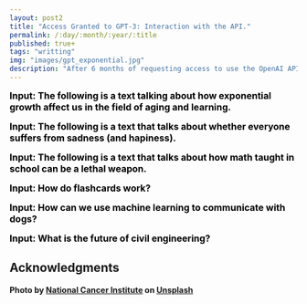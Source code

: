 ```yaml
---
layout: post2
title: "Access Granted to GPT-3: Interaction with the API."
permalink: /:day/:month/:year/:title
published: true+
tags: "writting"
img: "images/gpt_exponential.jpg"
description: "After 6 months of requesting access to use the OpenAI API of the most robust natural language processing model to date called GPT-3, they gave me my keys. Here I am going to share some interactions that I had with the model that made me a little nervous."
---
```

<style>
    img {
    width: 100%;
    height: auto;
    }

    #hide_post1, #hide_post2, #hide_post3, #hide_post4, #hide_post5, #hide_post6 {
        display: none;
        
    }

    #title {
      font-size: 16px;
      font-weight: 600;
      color: black;
      text-decoration: none;
    }

    #title:hover {
      text-decoration: underline;
    }


</style>

<script>
    
function myFunction(post) {
  var x = document.getElementById(post);
  if (x.style.display === "none") {
    x.style.display = "block";
  } else {
    x.style.display = "none";
  }
}
</script>



<a id="title" href="#" onClick="myFunction('hide_post1')"><b>Input: The following is a text talking about how exponential growth affect us in the field of aging and learning.</b></a>
<div id="hide_post1">
Organisms grow by increasing the mass of cells (or the number of cells) in their bodies. This is achieved by providing the cells with nutrients and oxygen and removing waste products. Organisms have developed several mechanisms to ensure that growth is balanced by the death of particular cells. If the process is not balanced, the organism grows exponentially: a doubling of the mass of cells occurs every fixed time interval.
In the following, we will explore exponential growth in two related contexts: one applying to mortal beings and another to immortal beings.<br><br>

Aging is a form of exponential growth. The main reason it grows exponentially is that it is a process whereby cells are removed from the organism. If cells are not removed, they continue to divide and grow, leading to an organism of ever increasing size. In fact, in the absence of cell death, all organisms would grow to an enormous size.<br><br>

The process of aging can be viewed as a cell-removal process. In the absence of cell removal, cells continue to grow and grow. Therefore, cell removal must be the key mechanism that prevents immortality. This implies that aging is an essential part of life. As such, it cannot be eliminated, and aging must be understood in the context of the benefits it provides.<br><br>

Unlimited growth of cells is not the only problem to be solved in the context of life. A related problem is how to keep the size of the organism small to make it easy for the cells to move around. As an organism grows larger, the distance that cells must travel to reach nutrients or oxygen increases. This implies that there must be a mechanism to keep the size of the organism small.<br><br>

The answer to this problem was discovered over a decade ago. The theory of evolution by natural selection led to the elaboration of an underlying principle that explains the development of all complex and efficient biological systems. The principle states that biological structures and processes are created to be as economical as possible. The principle explains why growth should be limited.<br><br>

The mechanism that limits growth is as follows. Due to the limited availability of nutrients and oxygen, an organism must compete to obtain them. This competition leads to a struggle for survival. As a result, organisms have developed a mechanism that limits the amount of cells in a particular region of the body. This mechanism is called apoptosis, or programmed cell death.<br><br>

Programmed cell death results in a specific set of cells dying in a particular region of the body. As a result, the number of cells in a region does not increase indefinitely. The result is that the size of the organism is kept small.<br><br>

Programmed cell death also explains the observation that the number of cells in an organism is balanced by the number of cells dying. This balance explains why organisms are of a particular size.<br><br>

Programmed cell death also plays an important role in evolution. It provides a way of eliminating cells that are less efficient. As a result, the organisms that are better adapted to their environment are more likely to survive. Programmed cell death is therefore the mechanism that leads to biological evolution.<br><br>

Programmed cell death has an important implication: if a particular type of cell is not needed by the body, it will be removed. If the cells in a particular region are not needed, they will be eliminated. The result is that the number of cells in the body is determined by the number needed by the body.<br><br>

Programmed cell death also has an important implication in the context of aging. The implication is that aging is a process of eliminating cells that are not needed. The result is that the body is rid of cells that are not required for survival. This in turn leads to a reduction in the amount of cells in the body.<br><br>

The implication of aging being a process of eliminating cells that are not required can be used to explain some of the observations related to aging. For example, it can explain why some organs are more affected by aging than others. This is because those organs have a larger number of cells that are not required by the body.<br>
</div>

<a id="title" href="#" onClick="myFunction('hide_post2')"><b>Input: The following is a text that talks about whether everyone suffers from sadness (and hapiness).</b></a>
<div id="hide_post2">
<b>What is happiness?</b>
The exact meaning of happiness is still not clear. In general, it may be understood as the state of a person who has power, prosperity, honor, and is not suffering from any sickness.<br>

<b>Type of sadness</b>
There are two types of sadness. One is the sadness that we feel as a result of a loss. The other is the sadness that we feel when we are not satisfied with, or do not have something that we want.<br>

<b>What do we feel when we are sad?</b>
We feel very depressed and have a feeling that everything around us has gone wrong. We feel tears of sadness in our eyes, and our heart beats very fast. We have an impulse to cry, but we hold it in. We feel like we are in pain, and we want to run away from the situation.<br>

<b>What should we do when we are sad?</b>
After realizing that you are sad, you should be honest to yourself and realize the reason why you are sad. Once you understand the reason why you are sad, you can think about the solution to get out of this situation.<br>

<b>What do we feel when we are happy?</b>
When we are happy, we feel very comfortable and experience a pleasant feeling of joy. We feel like everything around us has gone right. We feel like our lives are flowing smoothly. We feel that our hearts are beating slowly. We feel that we are full of energy and have a cheerful mood.<br>

<b>What should we do when we are happy?</b>
After realizing that we are happy, we should try to maintain this feeling and not let it go. We should do things that make us happy and think about the things that we have that make us happy.<br>

<b>How do we distinguish between happiness and sadness?</b>
Sometimes, we may feel both happy and sad at the same time. To distinguish between happiness and sadness, we should see whether or not we have the energy to do things. If we feel like we have the energy to do things, then we may be happy. If we do not have the energy to do anything, then we may be sad.<br>

<b>What are the differences between happiness and sadness?</b>
Happiness and sadness are two feelings that everyone will experience, whether they want to or not. They are both feelings that we will experience in life. Happiness and sadness are both important and both should be enjoyed.<br>

<b>People who are happy</b>
People who are happy are people who do not have any worries. 

They are people who have the courage to face the world and have the ability to solve the problems in life.

They are people who are courageous and are able to overcome their fears. They are people who have a goal in life and are able to work hard and achieve it.

They are people who are able to enjoy and appreciate the things around them. They are people who are able to work hard and enjoy the fruits of their labor.

They are people who are able to enjoy the company of their family and friends. They are people who are able to be contented with what they have.

They are people who are able to help others achieve their goals. They are people who are able to be generous.

They are people who are able to be positive and help others be positive. They are people who are able to overcome their weaknesses and become strong. <br>

<b>People who are sad</b>
People who are sad are people who feel that they do not have enough power to do the things that they want to do. 

They are people who feel that they are not able to do anything. 

They are people who feel that life is unfair and that they have been wronged.

They are people who feel that they have been left behind by others and are struggling. 

They are people who feel that they have been wronged by others.

They are people who feel that they have to live alone and feel that they are being abandoned by others. They are people who feel that they have been bullied by others and feel that they are being controlled by others.

</div>

<a id="title" href="#" onClick="myFunction('hide_post3')"><b>Input: The following is a text that talks about how math taught in school can be a lethal weapon.</b></a>
<div id="hide_post3">
A small child is very happy to see a shiny new calculator. The child is shown the buttons on the calculator. The child is told that the calculator does not have a brain and can only do math. The child is told that the purpose of math is to make money. <br><br>

The child is taught about the most basic math skills. The child is also taught that math is a precise science where any mistake is punished with a slap.<br><br>

The child is told that the purpose of learning math is to make money. The child is told that the purpose of math is to beat everyone else in competitions. The child is told that the purpose of math is to become a doctor so that the child can beat other doctors to get the money. The child is told that the purpose of math is to become a lawyer so that the child can beat other lawyers to get the money.<br><br>

The child is told that the purpose of math is to become a soldier so that the child can beat other soldiers to get the money. The child is told that the purpose of math is to become an engineer so that the child can beat other engineers to get the money. The child is told that the purpose of math is to become a banker so that the child can beat other bankers to get the money.<br><br>

The child is taught to beat everyone else in the competitions. The child is taught to beat everyone else in the exams. The child is taught to beat everyone else in the math tests. The child is taught to beat everyone else in the math competitions.<br><br>

The child is taught to beat everyone else in the math wars. The child is taught to beat everyone else in the math competitions. The child is taught to beat everyone else in the math races. The child is taught to beat everyone else in the math fights.<br>
</div>

<a id="title" href="#" onClick="myFunction('hide_post4')"><b>Input: How do flashcards work?</b></a>
<div id="hide_post4">
Flashcards are a great way to quickly learn information and improve memory. They are ideal for students who want to learn new vocabulary, review important concepts, or prepare for upcoming exams. Flashcards can also be used to learn anything you want; you can create flashcards for anything from recipes to important dates.<br><br>

<b>How do you use flashcards?</b>

To create flashcards, simply type the words or phrases you want to learn into the flashcard maker, choose the language you want to study, and hit the “Create Flashcards” button. You can then study the flashcards by flipping the cards or testing yourself on the words or phrases.<br><br>

<b>Why are flashcards useful?</b>

Flashcards are very useful for studying. If you are preparing for a test, you can use the flashcards to study the definitions of key vocabulary words and phrases. If you are trying to learn a language, you can use the flashcards to study the words and phrases you want to learn. Whatever you want to study, flashcards can help you learn it.<br><br>

Sites like Flashcards can be very useful, and they can be used in a number of different ways. In addition to studying for a test, for example, they can be used to learn a new language or to learn new recipes. They can also be used to learn important information. No matter what you want to learn, flashcards can help you do it.<br>
</div>

<a id="title" href="#" onClick="myFunction('hide_post5')"><b>Input: How can we use machine learning to communicate with dogs?</b></a>
<div id="hide_post5">
This idea came up one day when I was playing with my dog, and I wondered if I could use computer vision to find the shapes and patterns in dog barks. If I could do that, then I could create a machine learning model that recognized different barks, and I could even create a text-to-bark model that could translate human natural language into dog barks!<br><br>

I really wanted to figure this out and I knew Google had a lot of the tools I needed already built, so I started trying to put this together. I didn't have any background in machine learning or computer vision, but I knew that if I could just play around with the tools in the cloud, I'd be able to learn the basics and figure out how to use them to solve my problem.<br><br>

<b>How did you approach building the prototype?</b><br><br>

I started by looking at the types of data I would need to build this concept. I knew I'd need audio and video data of dogs barking, so I started by looking for some data I could use. I found a lot of great data that had been collected by the BBC and I used this to train my models. I happened to have a video camera with me, so I picked up a dog at the bar next door and went into the alley behind my building.<br><br>

I recorded the dog barking and then I quickly uploaded it to Cloud Storage, so I could train my model using the Cloud Machine Learning Engine. I trained my model using audio data, and I also used some video data to train a video classifier. The next day I trained another model using some more video data and I used this to test my model.

<b>My first prototype for translating dog barks to human language</b><br><br>

Once I had trained my models, it was time to test them out. I showed my dog the camera and I told her to bark. She looked at me and barked, and I asked her to say different words. I then uploaded the video to the Cloud Video Transformation Service and I quickly got back a transcription of it. I could see that my model worked pretty well!<br><br>

I trained a model using audio data, and I also used some video data to train a video classifier. The next day I trained another model using some more video data and I used this to test my model.<br><br>

Once I was happy with the model, I wanted to try to create a model that could translate a human language into dog barks. I really wanted to test this out, but I knew that some of the words in human language might be hard for a dog to bark. I wanted to see how far I could take this. I showed my dog some pictures of common objects and I taught her to bark the name of the object. I wanted to make her bark the word for the object, but it was a lot harder than I thought it would be. I thought it would be really funny if I could get her to bark the name of the object.<br><br>

After a lot of hard work, I got my dog to bark the word "dolphin" and it was amazing. I took a video and I uploaded it to Cloud Speech-to-Text, so I could translate it into text. I was thrilled with the results, but I was also really surprised to see that my dog recognized the word dolphin!<br>
</div>

<a id="title" href="#" onClick="myFunction('hide_post6')"><b>Input: What is the future of civil engineering?</b></a>
<div id="hide_post6">
Engineers have a crucial role to play in the future of civil engineering. The job market is expected to increase. There is a growing focus in the world on developing infrastructure. This will require civil engineers to design and build new structures. The world is also facing challenges of climate change and the problem of pollution. Civil engineers will be needed to build new infrastructure systems and facilities that are environmentally friendly.<br><br>

There are many opportunities for civil engineers. Employment opportunities are expected to increase in both the private and public sectors. Engineers who have the right training and skills will have the best opportunities.<br><br>

<b>What are the different types of civil engineering jobs?<b><br><br>

Civil engineers can get employment in a number of different sectors. They can work in the construction industry, in the public sector or in private companies. They can even work in their own business as self-employed engineers.<br><br>

The different sectors have different types of roles. For example, in the construction industry, engineers will work on building new structures. They will design and build roads, bridges and power stations. They will also design new structures based on the latest computer modelling. Civil engineers who work in the public sector will work on projects that benefit the wider community. Examples include building sewage systems, water supply networks and flood defences. They will be responsible for the safety of the structures they build. Civil engineers who work in the private sector will design and build structures that will be used by large companies. They will also work on projects that are paid for by private companies.<br><br>

In all of these sectors, there are different specialisms that civil engineers can get employed in. These include:<br><br>

<b>Structural engineer</b>: engineers who deal with the design and building of structures. They will design buildings, bridges, roads and power stations. They will also design steel structures like bridges.<br>

<b>Hydraulic engineer</b>: engineers who deal with the design and building of water and sewerage networks. They will design and build storm water, waste water and drinking water networks. They will also design dams, reservoirs and flood control systems.<br>

<b>Transport engineer</b>: engineers who deal with the design and building of roads, rail networks, airports and harbours. They will design and build roads, pavements, tunnels and bridges. They will also design and build traffic management systems and public transport networks.<br>

<b>Geotechnical engineer</b>: engineers who deal with the design and building of structures that are built on the ground. They will design structures that are built on soft or unstable ground like foundations for buildings, bridges and tunnels. They will also design retaining walls and dams.<br>

<b>Environmental engineer</b>: engineers who deal with the design and building of structures that are not in the ground. They will design and build treatment systems for sewerage and water supplies. They will also design and build air pollution control systems.<br>

<b>Geological engineer</b>: engineers who deal with the design and building of structures that are built in the ground. They will design and build underground structures such as mines. They will also design and build structures that are built on soft or unstable ground.<br><br>

As well as the different sectors and specialisms, there are also different kinds of civil engineer careers that you can work in.<br><br>

<b>Consulting engineer</b>: engineers who work on projects that are paid for by private companies. They will work in the office and will work with the client to design and build structures. They will also work on the site to supervise the engineers who are building the structure.<br>

<b>Project engineer</b>: engineers who work on a specific project. They will work on the design and building of a specific structure. They will work in the office and on the site. They will also carry out inspections and supervise other engineers who are building the structure.<br>

<b>Contract engineer</b>: engineers who work on specific construction projects. They will work as part of a team of engineers and designers. They will work on a specific project for a set period of time. They will work on the design and building of the structure. They will also do regular inspections of the structure to make sure that it meets the required standards.<br><br>

In the public sector, these types of careers are called civil service roles.

If you are interested in any of these careers, you will usually need to do a degree in civil engineering.<br><br>


<b>How will civil engineering be affected by machine learning?</b><br><br>

Predictive analytics are already used in civil engineering to predict the strength of materials and structures, and the effects of loads and temperatures.

Today’s use of analytics is at the heart of this exponential change. With the help of machine learning, predictive analytics can be applied to a much wider range of processes that will help improve civil engineering in the future.

Greater use of sensors in civil engineering will provide more information about structures and materials, allowing continuous monitoring that will improve safety and reduce the need to build unnecessary structures.

For example, a sensor could be embedded in a concrete bridge to measure its quality and detect any potential problems, such as cracks, early on. This will help to reduce maintenance costs and the need for repairs.

Machine learning can also be used to predict the behaviour of materials, such as soil and concrete, to help predict how materials will respond to various stresses and loads.

This information can then be used in civil engineering to make better building materials, and to help with the development of new building techniques, such as 3D printing.

Machine learning can also be used to speed up the modelling of buildings, bridges and other structures. The models can then be used to test how the structures will perform, rather than having to build them.

This will allow us to build structures that are more efficient and safer, and speed up the construction process.

Machine learning is not just disrupting the fields of technology, business and education but also the way we live and work. It will be a great tool for civil engineers, helping to make design and construction processes more efficient, and allowing us to build structures that are safer, more durable, and help the environment.

With the help of machine learning, we can reduce the amount of time and money needed to build and repair structures, and also accelerate the development of new materials and building methods.<br><br>

<b>How will civil engineering be affected by blockchain technology?</b><br><br>

The future of blockchain is uncertain. The technology is still in its infancy. As it matures, we will see more and more applications of blockchain in our daily lives. If you ask me, I would say that the future of civil engineering is more secured with the advent of blockchain.<br><br>

Here’s why. Imagine the challenges of the construction industry today. There is a high possibility that the money you paid for a home is not the cost it cost the builder to build that home. The contractor might have inflated the price of the home. The building material might have been substituted for a cheaper alternative. There is lack of transparency in the construction industry.<br><br>

The builder might also have used substandard building material and cheated the client. There is a possibility that the builder might have used a lower quality material to boost his profits. Imagine all these possibilities.<br><br>

Blockchain technology can help the construction industry eliminate all these possibilities. It can help the industry become transparent. Blockchain technology can help the industry get rid of all these possibilities. Blockchain can help the industry maintain a high level of transparency.<br><br>

Blockchain can be used to record all the data associated with a construction project. The data can include the quality of material used, the quantity of material used, the cost of building material, the cost of labor involved in the project, the cost of machine used, the cost of transportation, etc. The data can be stored on a blockchain and shared with all stakeholders.<br><br>

This will eliminate all possibilities of the builder cheating the client. The building material used will be genuine. The quality of material used will be genuine. The cost of material will be genuine. There will be no possibility of the builder using substandard materials.<br><br>
<
Blockchain will also help maintain a high level of transparency in the construction industry. Blockchain will help you know how the money you paid for a house has been used. You will know if the money you paid for your house has been used in a criminal activity. You will know if the money you paid for your house has been used in an illegal activity. You will know if you have been cheated by a builder or a developer.<br><br>

Blockchain will help you take a closer look at a project. You will be able to track the progress of a project. You will be able to track the cost of a project. You will be able to track the quality of material used in a project<br><br>

<b>How to build an earthquake resistant building?</b><br><br>

When the earth shakes, buildings may suffer damage. A building can be designed to be resistant to shaking. The building must be able to:<br>

* Absorb the energy of the earthquake

* Disperse the energy of the earthquake

* Dissipate the energy of the earthquake<br><br>

<b>Comments</b><br>

The GPT-3 generated text talks about civil engineering at a deep level, since it not only understands what civil engineering is, it also knows how a project is carried out. In addition, it knows about physical mechanisms of material and the best part is in the end, when it explains that an earthquake resistant design must dissipate the energy of the earthquake (it's not an obvious statement, being that for other kind of phenomena, such as wind, energy dissipation is not the main design criteria). Finally, the way it links traditional civil engineering projects with machine learning and blockchain, makes us think that the model not only understands what are each of them by definition, it also knows how to generate new ideas from them.
</div>

## Acknowledgments

Photo by <a href="https://unsplash.com/@nci?utm_source=unsplash&utm_medium=referral&utm_content=creditCopyText">National Cancer Institute</a> on <a href="https://unsplash.com/s/photos/cell?utm_source=unsplash&utm_medium=referral&utm_content=creditCopyText">Unsplash</a>
  




 








